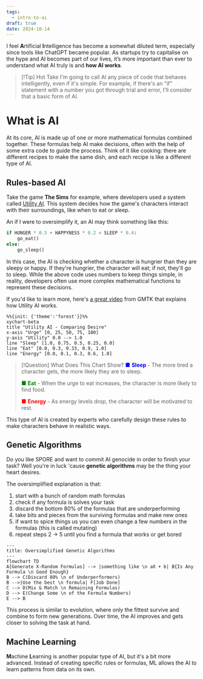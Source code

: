 ```yaml
---
tags:
  - intro-to-ai
draft: true
date: 2024-10-14
---
```

I feel **A**rtificial **I**ntelligence has become a somewhat diluted term, especially since tools like ChatGPT became popular. As startups try to capitalise on the hype and AI becomes part of our lives, it’s more important than ever to understand what AI truly is and **how AI works**.

> [!Tip] Hot Take
> I'm going to call AI any piece of code that behaves intelligently, even if it's simple. For example, if there's an "if" statement with a number you got through trial and error, I'll consider that a basic form of AI.
# What is AI

At its core, AI is made up of one or more mathematical formulas combined together. These formulas help AI make decisions, often with the help of some extra code to guide the process. Think of it like cooking: there are different recipes to make the same dish, and each recipe is like a different type of AI.
## Rules-based AI

Take the game **The Sims** for example, where developers used a system called [Utility AI](https://en.wikipedia.org/wiki/Utility_system). This system decides how the game's characters interact with their surroundings, like when to eat or sleep.

An if I were to oversimplify it, an AI may think something like this:

```python
if HUNGER * 0.5 + HAPPYNESS * 0.2 < SLEEP * 0.4:
	go_eat()
else:
	go_sleep()
```

In this case, the AI is checking whether a character is hungrier than they are sleepy or happy. If they're hungrier, the character will eat; if not, they'll go to sleep. While the above code uses numbers to keep things simple, in reality, developers often use more complex mathematical functions to represent these decisions.

If you'd like to learn more, here's [a great video](https://www.youtube.com/watch?v=9gf2MT-IOsg) from GMTK that explains how Utility AI works.

```mermaid
%%{init: {'theme':'forest'}}%%
xychart-beta
title "Utility AI - Comparing Desire"
x-axis "Urge" [0, 25, 50, 75, 100]
y-axis "Utility" 0.0 --> 1.0
line "Sleep" [1.0, 0.75, 0.5, 0.25, 0.0]
line "Eat" [0.0, 0.3, 0.33, 0.9, 1.0]
line "Energy" [0.0, 0.1, 0.3, 0.6, 1.0]
```

>[!Question] What Does This Chart Show?
><font style="color:blue">■ **Sleep**</font>  - The more tired a character gets, the more likely they are to sleep.
>
><font style="color:green">■ **Eat**</font>  - When the urge to eat increases, the character is more likely to find food.
>
><font style="color:red">■ **Energy**</font>  - As energy levels drop, the character will be motivated to rest.

This type of AI is created by experts who carefully design these rules to make characters behave in realistic ways.

## Genetic Algorithms

Do you like SPORE and want to commit AI genocide in order to finish your task? Well you're in luck 'cause **genetic algorithms** may be the thing your heart desires. 

The oversimplified explanation is that:
1. start with a bunch of random math formulas 
2. check if any formula is solves your task
3. discard the bottom 80% of the formulas that are underperforming
4. take bits and pieces from the surviving formulas and make new ones
5. if want to spice things us you can even change a few numbers in the formulas (this is called mutating)
6. repeat steps 2 -> 5 until you find a formula that works or get bored

```mermaid
--- 
title: Oversimplified Genetic Algorithms 
---
flowchart TD
A[Generate X-Random Formulas] --> |something like \n aX + b| B{Is Any Formula \n Good Enough}
B --> C(Discard 80% \n of Underperformers)
B -->|Use the best \n formula| F[Job Done]
C --> D(Mix & Match \n Remaining Formulas)
D --> E(Change Some \n of the Formula Numbers)
E --> B
```

This process is similar to evolution, where only the fittest survive and combine to form new generations. Over time, the AI improves and gets closer to solving the task at hand.
## Machine Learning

**M**achine **L**earning is another popular type of AI, but it's a bit more advanced. Instead of creating specific rules or formulas, ML allows the AI to learn patterns from data on its own.